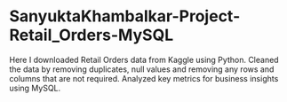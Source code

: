 # SanyuktaKhambalkar-Project-Retail_Orders-MySQL

Here I downloaded Retail Orders data from Kaggle using Python. Cleaned the data by removing duplicates, null values and removing any rows and columns that are not required.
Analyzed key metrics for business insights using MySQL.
